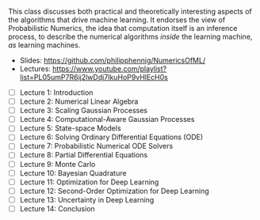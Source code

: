This class discusses both practical and theoretically interesting aspects of the algorithms that drive machine learning. It endorses the view of Probabilistic Numerics, the idea that computation itself is an inference process, to describe the numerical algorithms *inside* the learning machine, *as* learning machines.

* Slides: https://github.com/philipphennig/NumericsOfML/
* Lectures: https://www.youtube.com/playlist?list=PL05umP7R6ij2lwDdj7IkuHoP9vHlEcH0s


* [ ] Lecture 1: Introduction
* [ ] Lecture 2: Numerical Linear Algebra
* [ ] Lecture 3: Scaling Gaussian Processes
* [ ] Lecture 4: Computational-Aware Gaussian Processes
* [ ] Lecture 5: State-space Models
* [ ] Lecture 6: Solving Ordinary Differential Equations (ODE)
* [ ] Lecture 7: Probabilistic Numerical ODE Solvers
* [ ] Lecture 8: Partial Differential Equations
* [ ] Lecture 9: Monte Carlo
* [ ] Lecture 10: Bayesian Quadrature
* [ ] Lecture 11: Optimization for Deep Learning
* [ ] Lecture 12: Second-Order Optimization for Deep Learning
* [ ] Lecture 13: Uncertainty in Deep Learning
* [ ] Lecture 14: Conclusion
